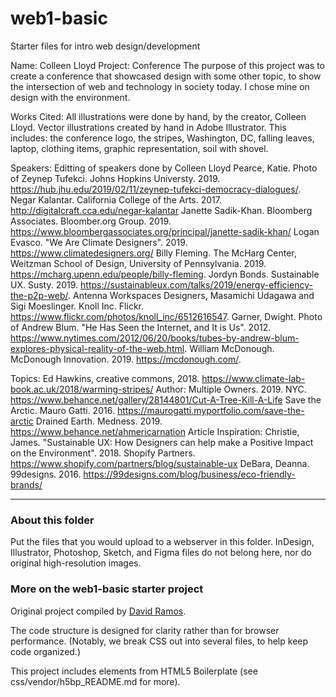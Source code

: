 # web1-basic

Starter files for intro web design/development

Name: Colleen Lloyd
Project: Conference
The purpose of this project was to create a conference that showcased design with some other topic, to show the intersection of web and technology in society today. I chose mine on design with the environment.

Works Cited:
All illustrations were done by hand, by the creator, Colleen Lloyd. Vector illustrations created by hand in Adobe Illustrator. This includes: the conference logo, the stripes, Washington, DC, falling leaves, laptop, clothing items, graphic representation, soil with shovel.

Speakers:
  Editting of speakers done by Colleen Lloyd
  Pearce, Katie. Photo of Zeynep Tufekci. Johns Hopkins Universty. 2019. https://hub.jhu.edu/2019/02/11/zeynep-tufekci-democracy-dialogues/.
  Negar Kalantar. California College of the Arts. 2017. http://digitalcraft.cca.edu/negar-kalantar
  Janette Sadik-Khan. Bloomberg Associates. Bloomber.org Group. 2019. https://www.bloombergassociates.org/principal/janette-sadik-khan/
  Logan Evasco. "We Are Climate Designers". 2019. https://www.climatedesigners.org/
  Billy Fleming. The McHarg Center, Weitzman School of Design, University of Pennsylvania. 2019. https://mcharg.upenn.edu/people/billy-fleming.
  Jordyn Bonds. Sustainable UX. Susty. 2019. https://sustainableux.com/talks/2019/energy-efficiency-the-p2p-web/.
  Antenna Workspaces Designers, Masamichi Udagawa and Sigi Moeslinger. Knoll Inc. Flickr. https://www.flickr.com/photos/knoll_inc/6512616547.
  Garner, Dwight. Photo of Andrew Blum. "He Has Seen the Internet, and It is Us". 2012. https://www.nytimes.com/2012/06/20/books/tubes-by-andrew-blum-explores-physical-reality-of-the-web.html.
  William McDonough. McDonough Innovation. 2019. https://mcdonough.com/.


Topics:
  Ed Hawkins, creative commons, 2018. https://www.climate-lab-book.ac.uk/2018/warming-stripes/
  Author: Multiple Owners. 2019. NYC. https://www.behance.net/gallery/28144801/Cut-A-Tree-Kill-A-Life
  Save the Arctic. Mauro Gatti. 2016. https://maurogatti.myportfolio.com/save-the-arctic
  Drained Earth. Medness. 2019. https://www.behance.net/ahmericarnation
  Article Inspiration:
    Christie, James. "Sustainable UX: How Designers can help make a Positive Impact on the Environment". 2018. Shopify Partners. https://www.shopify.com/partners/blog/sustainable-ux
    DeBara, Deanna. 99designs. 2016. https://99designs.com/blog/business/eco-friendly-brands/




***

### About this folder

Put the files that you would upload to a webserver in this folder. InDesign, Illustrator, Photoshop, Sketch, and Figma files do not belong here, nor do original high-resolution images.

### More on the web1-basic starter project

Original project compiled by [David Ramos](http://imaginaryterrain.com).

The code structure is designed for clarity rather than for browser performance. (Notably, we break CSS out into several files, to help keep code organized.)

This project includes elements from HTML5 Boilerplate (see css/vendor/h5bp_README.md for more).
